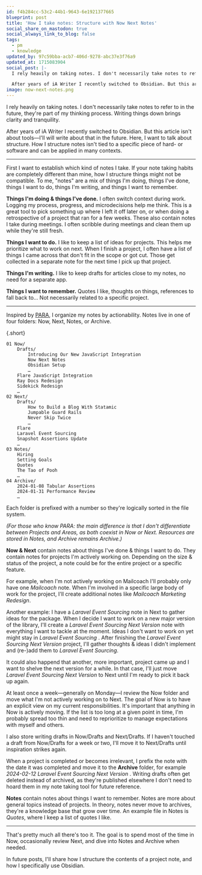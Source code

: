 ```yaml
---
id: f4b284cc-53c2-44b1-9643-6e1921377665
blueprint: post
title: 'How I take notes: Structure with Now Next Notes'
social_share_on_mastodon: true
social_always_link_to_blog: false
tags:
  - pm
  - knowledge
updated_by: 97c59bba-acb7-406d-9278-abc37e3f76a9
updated_at: 1715083904
social_post: |-
  I rely heavily on taking notes. I don't necessarily take notes to refer to in the future, they're part of my thinking process. Writing things down brings clarity and tranquility.

  After years of iA Writer I recently switched to Obsidian. But this article isn't about tools—I'll will write about that in the future. Here, I want to talk about structure. How I structure notes isn't tied to a specific piece of hard- or software and can be applied in many contexts.
image: now-next-notes.png
---
```

I rely heavily on taking notes. I don't necessarily take notes to refer to in the future, they're part of my thinking process. Writing things down brings clarity and tranquility.

After years of iA Writer I recently switched to Obsidian. But this article isn't about tools—I'll will write about that in the future. Here, I want to talk about structure. How I structure notes isn't tied to a specific piece of hard- or software and can be applied in many contexts.

<!--more-->

---

First I want to establish which kind of notes I take. If your note taking habits are completely different than mine, how I structure things might not be compatible. To me, "notes" are a mix of things I'm doing, things I've done, things I want to do, things I'm writing, and things I want to remember.

**Things I'm doing & things I've done.** I often switch context during work. Logging my process, progress, and microdecisions help me think. This is a great tool to pick something up where I left it off later on, or when doing a retrospective of a project that ran for a few weeks. These also contain notes I take during meetings. I often scribble during meetings and clean them up while they're still fresh.

**Things I want to do.** I like to keep a list of ideas for projects. This helps me prioritize what to work on next. When I finish a project, I often have a list of things I came across that don't fit in the scope or got cut. Those get collected in a separate note for the next time I pick up that project.

**Things I'm writing.** I like to keep drafts for articles close to my notes, no need for a separate app.

**Things I want to remember.** Quotes I like, thoughts on things, references to fall back to… Not necessarily related to a specific project.

---

Inspired by [PARA](https://fortelabs.com/blog/para/), I organize my notes by actionability. Notes live in one of four folders: Now, Next, Notes, or Archive.

{.short}
```
01 Now/
    Drafts/
	    Introducing Our New JavaScript Integration
        Now Next Notes
        Obsidian Setup
        …
    Flare JavaScript Integration
    Ray Docs Redesign
    Sidekick Redesign
    …
02 Next/
    Drafts/
	    How to Build a Blog With Statamic
	    Jumpable Guard Rails
	    Never Skip Twice
	    …
    Flare
    Laravel Event Sourcing 
	Snapshot Assertions Update
	…
03 Notes/
	Hiring
	Setting Goals
	Quotes
	The Tao of Pooh
	…
04 Archive/
	2024-01-08 Tabular Assertions
	2024-01-31 Performance Review
	…
```

Each folder is prefixed with a number so they're logically sorted in the file system.

*(For those who know PARA: the main difference is that I don't differentiate between Projects and Areas, as both coexist in Now or Next. Resources are stored in Notes, and Archive remains Archive.)*

**Now & Next** contain notes about things I've done & things I want to do. They contain notes for projects I'm actively working on. Depending on the size & status of the project, a note could be for the entire project or a specific feature.

For example, when I'm not actively working on Mailcoach I'll probably only have one _Mailcoach_ note. When I'm involved in a specific large body of work for the project, I'll create additional notes like _Mailcoach Marketing Redesign_.

Another example: I have a _Laravel Event Sourcing_ note in Next to gather ideas for the package. When I decide I want to work on a new major version of the library, I'll create a _Laravel Event Sourcing Next Version_ note with everything I want to tackle at the moment. Ideas I don't want to work on yet might stay in _Laravel Event Sourcing_ . After finishing the _Laravel Event Sourcing Next Version_ project, I'll gather thoughts & ideas I didn't implement and (re-)add them to _Laravel Event Sourcing_.

It could also happend that another, more important, project came up and I want to shelve the next version for a while. In that case, I'll just move _Laravel Event Sourcing Next Version_ to Next until I'm ready to pick it back up again.

At least once a week—generally on Monday—I review the Now folder and move what I'm not actively working on to Next. The goal of Now is to have an explicit view on my current responsibilities. It's important that anything in Now is actively moving. If the list is too long at a given point in time, I'm probably spread too thin and need to reprioritize to manage expectations with myself and others.

I also store writing drafts in Now/Drafts and Next/Drafts. If I haven't touched a draft from Now/Drafts for a week or two, I'll move it to Next/Drafts until inspiration strikes again.

When a project is completed or becomes irrelevant, I prefix the note with the date it was completed and move it to the **Archive** folder, for example _2024-02-12 Laravel Event Sourcing Next Version_ . Writing drafts often get deleted instead of archived, as they're published elsewhere I don't need to hoard them in my note taking tool for future reference.

**Notes** contain notes about things I want to remember. Notes are more about general topics instead of projects. In theory, notes never move to archives, they're a knowledge base that grow over time. An example file in Notes is _Quotes_, where I keep a list of quotes I like.

---

That's pretty much all there's too it. The goal is to spend most of the time in Now, occasionally review Next, and dive into Notes and Archive when needed.

In future posts, I'll share how I structure the contents of a project note, and how I specifically use Obsidian.